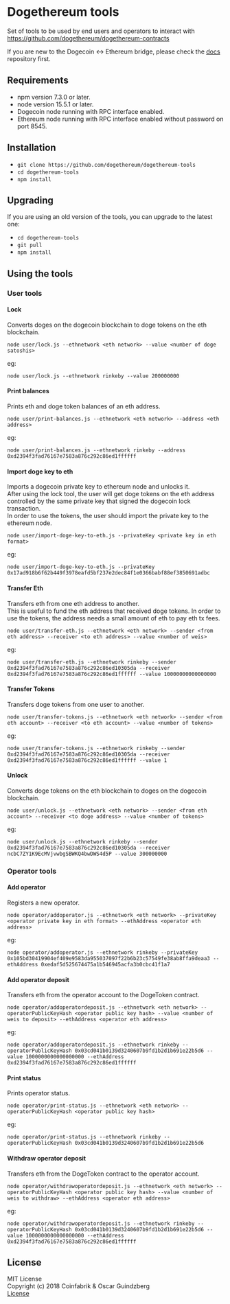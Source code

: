 # Dogethereum tools

Set of tools to be used by end users and operators to interact with https://github.com/dogethereum/dogethereum-contracts

If you are new to the Dogecoin <-> Ethereum bridge, please check the [docs](https://github.com/dogethereum/docs) repository first.

## Requirements
- npm version 7.3.0 or later.
- node version 15.5.1 or later.
- Dogecoin node running with RPC interface enabled.
- Ethereum node running with RPC interface enabled without password on port 8545.

## Installation
- `git clone https://github.com/dogethereum/dogethereum-tools`
- `cd dogethereum-tools`
- `npm install`

## Upgrading
If you are using an old version of the tools, you can upgrade to the latest one:
- `cd dogethereum-tools`
- `git pull`
- `npm install`


## Using the tools

### User tools

#### Lock

Converts doges on the dogecoin blockchain to doge tokens on the eth blockchain.

`node user/lock.js --ethnetwork <eth network> --value <number of doge satoshis>`

eg:

`node user/lock.js --ethnetwork rinkeby --value 200000000`


#### Print balances

Prints eth and doge token balances of an eth address.

`node user/print-balances.js --ethnetwork <eth network> --address <eth address>`

eg:

`node user/print-balances.js --ethnetwork rinkeby --address 0xd2394f3fad76167e7583a876c292c86ed1ffffff`

#### Import doge key to eth

Imports a dogecoin private key to ethereum node and unlocks it.<br/>
After using the lock tool, the user will get doge tokens on the eth address controlled by the same private key that signed the dogecoin lock transaction.<br/>
In order to use the tokens, the user should import the private key to the ethereum node.

`node user/import-doge-key-to-eth.js --privateKey <private key in eth format>`

eg:

`node user/import-doge-key-to-eth.js --privateKey  0x17ad918b6f62b449f3978eafd5bf237e2dec84f1e0366babf88ef3850691adbc`


#### Transfer Eth

Transfers eth from one eth address to another.<br/>
This is useful to fund the eth address that received doge tokens. In order to use the tokens, the address needs a small amount of eth to pay eth tx fees.

`node user/transfer-eth.js --ethnetwork <eth network> --sender <from eth address> --receiver <to eth address> --value <number of weis>`

eg:

`node user/transfer-eth.js --ethnetwork rinkeby --sender 0xd2394f3fad76167e7583a876c292c86ed10305da --receiver 0xd2394f3fad76167e7583a876c292c86ed1ffffff --value 10000000000000000`


#### Transfer Tokens

Transfers doge tokens from one user to another.

`node user/transfer-tokens.js --ethnetwork <eth network> --sender <from eth account> --receiver <to eth account> --value <number of tokens>`

eg:

`node user/transfer-tokens.js --ethnetwork rinkeby --sender 0xd2394f3fad76167e7583a876c292c86ed10305da --receiver 0xd2394f3fad76167e7583a876c292c86ed1ffffff --value 1`



#### Unlock

Converts doge tokens on the eth blockchain to doges on the dogecoin blockchain.

`node user/unlock.js --ethnetwork <eth network> --sender <from eth account> --receiver <to doge address> --value <number of tokens>`

eg:

`node user/unlock.js --ethnetwork rinkeby --sender 0xd2394f3fad76167e7583a876c292c86ed10305da --receiver ncbC7ZY1K9EcMVjvwbgSBWKQ4bwDWS4d5P --value 300000000`

### Operator tools

#### Add operator

Registers a new operator.

`node operator/addoperator.js --ethnetwork <eth network> --privateKey <operator private key in eth format> --ethAddress <operator eth address>`

eg:

`node operator/addoperator.js --ethnetwork rinkeby --privateKey 0x105bd30419904ef409e9583da955037097f22b6b23c57549fe38ab8ffa9deaa3 --ethAddress 0xedaf5d525674475a1b546945acfa3b0cbc41f1a7`


#### Add operator deposit

Transfers eth from the operator account to the DogeToken contract.

`node operator/addoperatordeposit.js --ethnetwork <eth network> --operatorPublicKeyHash <operator public key hash> --value <number of weis to deposit> --ethAddress <operator eth address>`

eg:

`node operator/addoperatordeposit.js --ethnetwork rinkeby --operatorPublicKeyHash 0x03cd041b0139d3240607b9fd1b2d1b691e22b5d6 --value 1000000000000000000 --ethAddress 0xd2394f3fad76167e7583a876c292c86ed1ffffff`

#### Print status

Prints operator status.

`node operator/print-status.js --ethnetwork <eth network> --operatorPublicKeyHash <operator public key hash>`

eg:

`node operator/print-status.js --ethnetwork rinkeby --operatorPublicKeyHash 0x03cd041b0139d3240607b9fd1b2d1b691e22b5d6`



#### Withdraw operator deposit

Transfers eth from the DogeToken contract to the operator account.

`node operator/withdrawoperatordeposit.js --ethnetwork <eth network> --operatorPublicKeyHash <operator public key hash> --value <number of weis to withdraw> --ethAddress <operator eth address>`

eg:

`node operator/withdrawoperatordeposit.js --ethnetwork rinkeby --operatorPublicKeyHash 0x03cd041b0139d3240607b9fd1b2d1b691e22b5d6 --value 1000000000000000000 --ethAddress 0xd2394f3fad76167e7583a876c292c86ed1ffffff`

## License

MIT License<br/>
Copyright (c) 2018 Coinfabrik & Oscar Guindzberg<br/>
[License](LICENSE)
